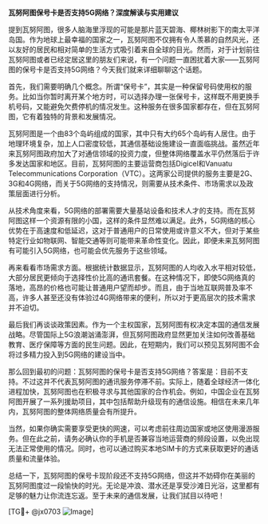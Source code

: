 **瓦努阿图保号卡是否支持5G网络？深度解读与实用建议**

提到瓦努阿图，很多人脑海里浮现的可能是那片蓝天碧海、椰林树影下的南太平洋岛国。作为地球上最幸福的国家之一，瓦努阿图不仅拥有令人羡慕的自然风光，还以友好的居民和相对简单的生活方式吸引着来自全球的目光。然而，对于计划前往瓦努阿图或者已经定居这里的朋友们来说，有一个问题一直困扰着大家——瓦努阿图的保号卡是否支持5G网络？今天我们就来详细聊聊这个话题。

首先，我们需要明确几个概念。所谓“保号卡”，其实是一种保留号码使用权的服务。比如当你暂时离开某个地方时，可以选择办理一张保号卡，这样既不用更换手机号码，又能避免欠费停机的情况发生。这种服务在很多国家都存在，但在瓦努阿图，它有着独特的背景和发展情况。

瓦努阿图是一个由83个岛屿组成的国家，其中只有大约65个岛屿有人居住。由于地理环境复杂，加上人口密度较低，其通信基础设施建设一直面临挑战。虽然近年来瓦努阿图政府加大了对通信领域的投资力度，但整体网络覆盖水平仍然落后于许多发达国家和地区。目前，瓦努阿图的主要运营商包括Digicel和Vanuatu Telecommunications Corporation（VTC）。这两家公司提供的服务主要是2G、3G和4G网络，而关于5G网络的支持情况，则需要从技术条件、市场需求以及政策层面进行分析。

从技术角度来看，5G网络的部署需要大量基站设备和技术人才的支持。而在瓦努阿图这样一个资源有限的小国，这样的条件显然难以满足。此外，5G网络的核心优势在于高速度和低延迟，这对于普通用户的日常使用或许意义不大，但对于某些特定行业如物联网、智能交通等则可能带来革命性变化。因此，即便未来瓦努阿图有可能引入5G网络，也可能会优先服务于这些领域。

再来看看市场需求方面。根据统计数据显示，瓦努阿图的人均收入水平相对较低，大部分居民更倾向于选择性价比高的通讯套餐。在这种情况下，即使5G网络真的落地，高昂的价格也可能让普通用户望而却步。而且，由于当地互联网普及率不高，许多人甚至还没有体验过4G网络带来的便利，所以对于更高层次的技术需求并不迫切。

最后我们再谈谈政策因素。作为一个主权国家，瓦努阿图有权决定本国的通信发展战略。尽管国际上5G浪潮汹涌澎湃，但瓦努阿图政府显然更加关注如何改善基础教育、医疗保障等方面的民生问题。因此，在短期内，我们可以预见瓦努阿图不会将过多精力投入到5G网络的建设当中。

那么回到最初的问题：瓦努阿图的保号卡是否支持5G网络？答案是：目前不支持。不过这并不代表瓦努阿图的通讯服务停滞不前。实际上，随着全球经济一体化进程加快，瓦努阿图也在积极寻求与其他国家的合作机会。例如，中国企业在瓦努阿图开展了一系列援助项目，其中包括帮助升级现有的通信设施。相信在未来几年内，瓦努阿图的整体网络质量会有所提升。

当然，如果你确实需要享受更快的网速，可以考虑前往周边国家或地区使用漫游服务。但在此之前，请务必确认你的手机是否兼容当地运营商的频段设置，以免出现无法正常使用的情况。同时，也可以通过购买本地SIM卡的方式来获取更好的通话质量和流量体验。

总结一下，瓦努阿图的保号卡现阶段还不支持5G网络，但这并不妨碍你在美丽的瓦努阿图度过一段愉快的时光。无论是冲浪、潜水还是享受沙滩日光浴，这里都有足够的魅力让你流连忘返。至于未来的通信发展，让我们拭目以待吧！

[TG💪+ @jx0703 ![Image](https://github.com/user-attachments/assets/dbca1d08-cadb-493c-b0ec-ad6f7a83f270)]
